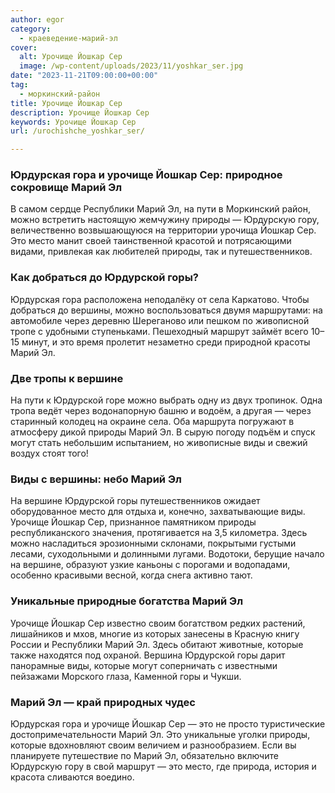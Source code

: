 ```yaml
---
author: egor
category:
  - краеведение-марий-эл
cover:
  alt: Урочище Йошкар Сер
  image: /wp-content/uploads/2023/11/yoshkar_ser.jpg
date: "2023-11-21T09:00:00+00:00"
tag:
  - моркинский-район
title: Урочище Йошкар Сер
description: Урочище Йошкар Сер
keywords: Урочище Йошкар Сер
url: /urochishche_yoshkar_ser/

---
```

### Юрдурская гора и урочище Йошкар Сер: природное сокровище Марий Эл

В самом сердце Республики Марий Эл, на пути в Моркинский район, можно встретить настоящую жемчужину природы — Юрдурскую гору, величественно возвышающуюся на территории урочища Йошкар Сер. Это место манит своей таинственной красотой и потрясающими видами, привлекая как любителей природы, так и путешественников.

### Как добраться до Юрдурской горы?

Юрдурская гора расположена неподалёку от села Каркатово. Чтобы добраться до вершины, можно воспользоваться двумя маршрутами: на автомобиле через деревню Шереганово или пешком по живописной тропе с удобными ступеньками. Пешеходный маршрут займёт всего 10–15 минут, и это время пролетит незаметно среди природной красоты Марий Эл.

### Две тропы к вершине

На пути к Юрдурской горе можно выбрать одну из двух тропинок. Одна тропа ведёт через водонапорную башню и водоём, а другая — через старинный колодец на окраине села. Оба маршрута погружают в атмосферу дикой природы Марий Эл. В сырую погоду подъём и спуск могут стать небольшим испытанием, но живописные виды и свежий воздух стоят того!

### Виды с вершины: небо Марий Эл

На вершине Юрдурской горы путешественников ожидает оборудованное место для отдыха и, конечно, захватывающие виды. Урочище Йошкар Сер, признанное памятником природы республиканского значения, протягивается на 3,5 километра. Здесь можно насладиться эрозионными склонами, покрытыми густыми лесами, суходольными и долинными лугами. Водотоки, берущие начало на вершине, образуют узкие каньоны с порогами и водопадами, особенно красивыми весной, когда снега активно тают.

### Уникальные природные богатства Марий Эл

Урочище Йошкар Сер известно своим богатством редких растений, лишайников и мхов, многие из которых занесены в Красную книгу России и Республики Марий Эл. Здесь обитают животные, которые также находятся под охраной. Вершина Юрдурской горы дарит панорамные виды, которые могут соперничать с известными пейзажами Морского глаза, Каменной горы и Чукши.

### Марий Эл — край природных чудес

Юрдурская гора и урочище Йошкар Сер — это не просто туристические достопримечательности Марий Эл. Это уникальные уголки природы, которые вдохновляют своим величием и разнообразием. Если вы планируете путешествие по Марий Эл, обязательно включите Юрдурскую гору в свой маршрут — это место, где природа, история и красота сливаются воедино.
